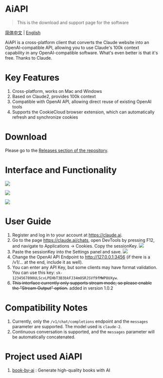 # AiAPI


> This is the download and support page for the software

[简体中文](./README-CN.md) | [English](./README.md)

AiAPI is a cross-platform client that converts the Claude website into an OpenAI-compatible API, allowing you to use Claude's 100k context capability in any OpenAI-compatible software. What's even better is that it's free. Thanks to Claude.

# Key Features

1. Cross-platform, works on Mac and Windows
2. Based on Claude2, provides 100k context
3. Compatible with OpenAI API, allowing direct reuse of existing OpenAI tools
4. Supports the CookieCloud browser extension, which can automatically refresh and synchronize cookies

# Download

Please go to the [Releases section of the repository](https://github.com/easychen/aiapi/releases).

# Interface and Functionality

![](images/20230810113755.png)

![](images/20230810113811.png)

![](images/20230810113831.png)


# User Guide

1. Register and log in to your account at <https://claude.ai>.
1. Go to the page <https://claude.ai/chats>, open DevTools by pressing F12, and navigate to Applications → Cookies. Copy the sessionKey.
![](images/20230811122810.png)
1. Paste the sessionKey into the Settings panel and save.
![](images/20230811123049.png)
1. Change the OpenAI API Endpoint to http://127.0.0.1:3456 (if there is a /v1/... at the end, include it as well).
1. You can enter any API Key, but some clients may have format validation. You can use this key: `sk-1234567890ULScvLPEHbT3B3bkFJ34mOSRJSVf9fMWP8UXyw`.
1. ~~This interface currently only supports stream mode, so please enable the "Stream Output" option.~~ added in version 1.0.2


# Compatibility Notes

1. Currently, only the `/v1/chat/completions` endpoint and the `messages` parameter are supported. The model used is `claude-2`.
2. Continuous conversation is supported, and the `messages` parameter will be automatically concatenated.

# Project used AiAPI

1. [book-by-ai](https://github.com/easychen/book-by-ai) : Generate high-quality books with AI 
